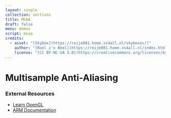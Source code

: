 ```yaml
---
layout: single
collection: sections
title: MSAA
draft: false
menu: demos
script: msaa
credits:
  - asset: "[Skybox](https://reije081.home.xs4all.nl/skyboxes/)"
    author: "[Roel z'n Boel](https://reije081.home.xs4all.nl/index.html)"
    license: "[CC BY-NC-SA 3.0](https://creativecommons.org/licenses/by-nc-sa/3.0/)"
---
```


# Multisample Anti-Aliasing

### External Resources

* [Learn OpenGL](https://learnopengl.com/Advanced-OpenGL/Anti-Aliasing)
* [ARM Documentation](https://developer.arm.com/documentation/102479/0100/Multi-sample-anti-aliasing)
